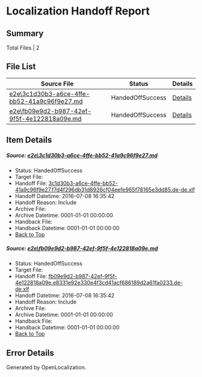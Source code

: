 # <a name='report-top'></a> Localization Handoff Report

## Summary
 Total Files | 2

## File List
 Source File | Status | Details 
 ----------- | ------ | ------- 
 [e2e\3c1d30b3-a6ce-4ffe-bb52-41a9c96f9e27.md](https://github.com/OpenLocalizationTestOrg/oltest/blob/836c3d1852b51edf3289661eba6da65c775c65d1/e2e/3c1d30b3-a6ce-4ffe-bb52-41a9c96f9e27.md) | HandedOffSuccess | [Details](#0082dc333b8a1e2de013d0f47a00d58de6bd56692)
 [e2e\fb09e9d2-b987-42ef-9f5f-4e122818a09e.md](https://github.com/OpenLocalizationTestOrg/oltest/blob/836c3d1852b51edf3289661eba6da65c775c65d1/e2e/fb09e9d2-b987-42ef-9f5f-4e122818a09e.md) | HandedOffSuccess | [Details](#bfcde974e7499cc0067e2b36ada3162aed479e166)

## Item Details
##### <a name='0082dc333b8a1e2de013d0f47a00d58de6bd56692'></a> Source: [e2e\3c1d30b3-a6ce-4ffe-bb52-41a9c96f9e27.md](https://github.com/OpenLocalizationTestOrg/oltest/blob/836c3d1852b51edf3289661eba6da65c775c65d1/e2e/3c1d30b3-a6ce-4ffe-bb52-41a9c96f9e27.md)
* Status: HandedOffSuccess
* Target File: 
* Handoff File: [3c1d30b3-a6ce-4ffe-bb52-41a9c96f9e27.f7d4f296db31d8926cf04eefe965f78165e3dd85.de-de.xlf](https://github.com/OpenLocalizationTestOrg/olhandoff-e2e/blob/e2eaf00978e9c6666f77101a7792aae20cf8398d/ol-handoff/OpenLocalizationTestOrg/oltest-dede-fly/ci/ht/3c1d30b3-a6ce-4ffe-bb52-41a9c96f9e27.f7d4f296db31d8926cf04eefe965f78165e3dd85.de-de.xlf)
* Handoff Datetime: 2016-07-08 16:35:42
* Handoff Reason: Include
* Archive File: 
* Archive Datetime: 0001-01-01 00:00:00
* Handback File: 
* Handback Datetime: 0001-01-01 00:00:00
* [Back to Top](#report-top)

##### <a name='bfcde974e7499cc0067e2b36ada3162aed479e166'></a> Source: [e2e\fb09e9d2-b987-42ef-9f5f-4e122818a09e.md](https://github.com/OpenLocalizationTestOrg/oltest/blob/836c3d1852b51edf3289661eba6da65c775c65d1/e2e/fb09e9d2-b987-42ef-9f5f-4e122818a09e.md)
* Status: HandedOffSuccess
* Target File: 
* Handoff File: [fb09e9d2-b987-42ef-9f5f-4e122818a09e.e8331e92e330e4f3cd41acf686189d2a61fa0233.de-de.xlf](https://github.com/OpenLocalizationTestOrg/olhandoff-e2e/blob/e2eaf00978e9c6666f77101a7792aae20cf8398d/ol-handoff/OpenLocalizationTestOrg/oltest-dede-fly/ci/ht/fb09e9d2-b987-42ef-9f5f-4e122818a09e.e8331e92e330e4f3cd41acf686189d2a61fa0233.de-de.xlf)
* Handoff Datetime: 2016-07-08 16:35:42
* Handoff Reason: Include
* Archive File: 
* Archive Datetime: 0001-01-01 00:00:00
* Handback File: 
* Handback Datetime: 0001-01-01 00:00:00
* [Back to Top](#report-top)


## Error Details

Generated by OpenLocalization.
